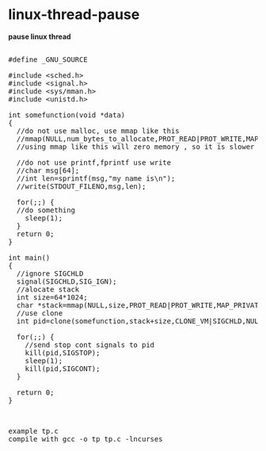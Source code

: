 # linux-thread-pause
<b>pause linux thread</b>
<pre>

#define _GNU_SOURCE

#include &ltsched.h&gt
#include &ltsignal.h&gt
#include &ltsys/mman.h&gt
#include &ltunistd.h>

int somefunction(void *data)
{
  //do not use malloc, use mmap like this
  //mmap(NULL,num_bytes_to_allocate,PROT_READ|PROT_WRITE,MAP_PRIVATE|MAP_ANONYMOUS,-1,0);
  //using mmap like this will zero memory , so it is slower then malloc
  
  //do not use printf,fprintf use write
  //char msg[64];
  //int len=sprintf(msg,"my name is\n");
  //write(STDOUT_FILENO,msg,len);
  
  for(;;) {
  //do something
    sleep(1);
  }
  return 0;
}

int main()
{
  //ignore SIGCHLD
  signal(SIGCHLD,SIG_IGN);
  //alocate stack
  int size=64*1024;
  char *stack=mmap(NULL,size,PROT_READ|PROT_WRITE,MAP_PRIVATE|MAP_ANONYMOUS,-1,0);
  //use clone
  int pid=clone(somefunction,stack+size,CLONE_VM|SIGCHLD,NULL);

  for(;;) {
    //send stop cont signals to pid
    kill(pid,SIGSTOP);
    sleep(1);
    kill(pid,SIGCONT);
  }

  return 0;
}


</pre>
<pre>
example tp.c
compile with gcc -o tp tp.c -lncurses
</pre>
